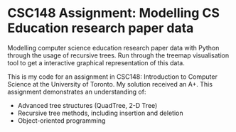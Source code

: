 # CSC148 Assignment: Modelling CS Education research paper data
Modelling computer science education research paper data with Python through the usage of recursive trees. Run through the treemap visualisation tool to get a interactive graphical representation of this data.

This is my code for an assignment in CSC148: Introduction to Computer Science at the University of Toronto. My solution received an A+. This assignment demonstrates an understanding of:
- Advanced tree structures (QuadTree, 2-D Tree)
- Recursive tree methods, including insertion and deletion
- Object-oriented programming 
